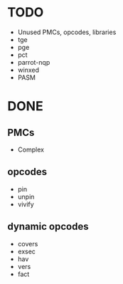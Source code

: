 TODO
====
* Unused PMCs, opcodes, libraries
* tge
* pge
* pct
* parrot-nqp
* winxed
* PASM

DONE
====

PMCs
----
* Complex

opcodes
-------
* pin
* unpin
* vivify

dynamic opcodes
---------------
* covers
* exsec
* hav
* vers
* fact
